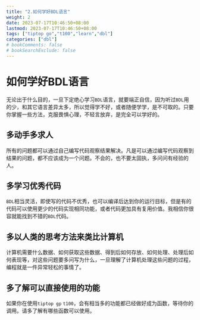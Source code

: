 ```yaml
---
title: "2.如何学好BDL语言"
weight: 2
date: 2023-07-17T10:46:50+08:00
lastmod: 2023-07-17T10:46:50+08:00
tags: ["tiptop go","t100","learn","dbl"]
categories: ["dbl"]
# bookComments: false
# bookSearchExclude: false
---
```


# 如何学好BDL语言

无论出于什么目的，一旦下定绝心学习`BDL`语言，就要端正自信，因为听过`BDL`用的少，和其它语言差异太多，所以觉得学不好，或者随便学学，是不可取的。只要你掌握一些方法，克服畏惧心理，不轻言放弃，是完全可以学好的。

## 多动手多求人

所有的问题都可以通过自己编写代码观察结果解决。凡是可以通过编写代码观察到结果的问题，都不应该成为一个问题。不会的，也不要太固执，多问问有经验的人。

## 多学习优秀代码

`BDL`相当灵活，即使写的代码不优秀，也可以编译后达到你的运行目标，但是有的代码可以使用更少的代码实现相同功能，或者代码更加具有复用价值。我相信你很容就能找到不错的`BDL`代码。

## 多以人类的思考方法来类比计算机

计算机需要什么数据、如何获取这些数据、得到后如何存放、如何处理、处理后如何表现等，对这些问题要多问写为什么，一旦理解了计算机处理这些问题的过程，编程就是一件异常轻松的事情了。

## 多了解可以直接使用的功能

如果你在使用`tiptop gp` `t100`，会有相当多的功能都已经做好成为函数，等待你的调用。请多了解有哪些函数可以使用。

